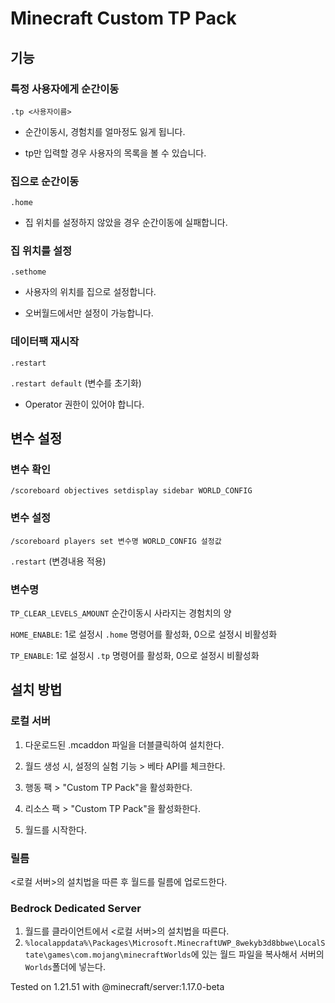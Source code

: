 # Minecraft Custom TP Pack

## 기능

### 특정 사용자에게 순간이동
`.tp <사용자이름>`
- 순간이동시, 경험치를 얼마정도 잃게 됩니다.

- tp만 입력할 경우 사용자의 목록을 볼 수 있습니다.

### 집으로 순간이동
`.home`

- 집 위치를 설정하지 않았을 경우 순간이동에 실패합니다.

### 집 위치를 설정
`.sethome`

- 사용자의 위치를 집으로 설정합니다.

- 오버월드에서만 설정이 가능합니다.

### 데이터팩 재시작
`.restart`

`.restart default` (변수를 초기화)
- Operator 권한이 있어야 합니다.


## 변수 설정
### 변수 확인
`/scoreboard objectives setdisplay sidebar WORLD_CONFIG`

### 변수 설정
`/scoreboard players set 변수명 WORLD_CONFIG 설정값`

`.restart` (변경내용 적용)

### 변수명
`TP_CLEAR_LEVELS_AMOUNT` 순간이동시 사라지는 경험치의 양

`HOME_ENABLE`: 1로 설정시 `.home` 명령어를 활성화, 0으로 설정시 비활성화

`TP_ENABLE`: 1로 설정시 `.tp` 명령어를 활성화, 0으로 설정시 비활성화


## 설치 방법
### 로컬 서버
1. 다운로드된 .mcaddon 파일을 더블클릭하여 설치한다.

2. 월드 생성 시, 설정의 실험 기능 > 베타 API를 체크한다.

3. 행동 팩 > "Custom TP Pack"을 활성화한다.

4. 리소스 팩 > "Custom TP Pack"을 활성화한다.

5. 월드를 시작한다.

### 릴름
<로컬 서버>의 설치법을 따른 후 월드를 릴름에 업로드한다.

### Bedrock Dedicated Server
1. 월드를 클라이언트에서 <로컬 서버>의 설치법을 따른다.
2. `%localappdata%\Packages\Microsoft.MinecraftUWP_8wekyb3d8bbwe\LocalState\games\com.mojang\minecraftWorlds`에 있는 월드 파일을 복사해서 서버의 `Worlds`폴더에 넣는다.


Tested on 1.21.51 with @minecraft/server:1.17.0-beta
